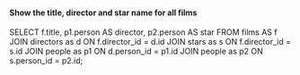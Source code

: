 #### Show the title, director and star name for all films

SELECT f.title, p1.person AS director, p2.person AS star FROM films AS f 
JOIN directors as d ON f.director_id = d.id
JOIN stars as s ON f.director_id = s.id
JOIN people as p1 ON d.person_id = p1.id
JOIN people as p2 ON s.person_id = p2.id;